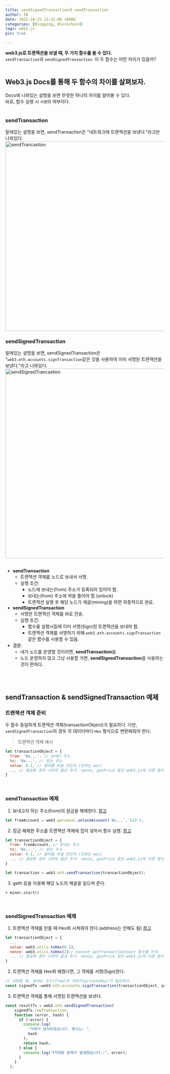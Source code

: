```yaml
---
title: sendSignedTransaction과 sendTransaction
author: IN
date: 2022-10-25 13:31:00 +0800
categories: [Blogging, Blockchain]
tags: web3.js
pin: true

---
```


**web3.js로 트랜잭션을 보낼 때, 두 가지 함수를 쓸 수 있다.**
<br />
`sendTransaction`과 `sendSignedTransaction`. 이 두 함수는 어떤 차이가 있을까?
<br />
<br />

## Web3.js Docs를 통해 두 함수의 차이를 살펴보자.
Docs에 나와있는 설명을 보면 뚜렷한 하나의 차이를 알아볼 수 있다.
<br />
바로, 함수 실행 시 `서명`의 여부이다.
<br />
<br />
### sendTransaction
밑에있는 설명을 보면, sendTransaction은 "네트워크에 트랜잭션을 보낸다."라고만 나와있다.
<br />
  <img src="https://user-images.githubusercontent.com/65399118/197683619-a96def06-765d-4690-9377-8344ed97d987.png" alt="sendTrancastion" width="600"/>
<br />

### sendSignedTransaction
밑에있는 설명을 보면, sendSignedTransaction은 "`web3.eth.accounts.signTransaction`같은 것을 사용하여 이미 서명된 트랜잭션을 보낸다."라고 나와있다.
<br />
  <img src="https://user-images.githubusercontent.com/65399118/197688920-166e6cc2-1b18-4ff8-8d22-ee6ba4c49a03.png" alt="sendSignedTrancastion" width="600"/>
<br />
<br />
- **sendTransaction**
   -  트랜잭션 객체를 노드로 보내서 서명.
   -  실행 조건:
      - 노드에 보내는(from) 주소가 등록되어 있어야 함. 
      - 보내는(from) 주소에 락을 풀어야 함.(unlock)
      - 트랜잭션 실행 후 해당 노드가 채굴(mining)을 하면 최종적으로 완료.
- **sendSignedTransaction**
   -  서명한 트랜잭션 객체를 바로 전송.
   -  실행 조건:
      - 함수를 실행시킬때 이미 서명(Sign)된 트랜잭션을 보내야 함.
      - 트랜잭션 객체를 서명하기 위해 `web3.eth.accounts.signTransaction` 같은 함수를 사용할 수 있음.
- 결론:
   - 내가 노드를 운영할 것이라면, **sendTransaction**을.
   - 노드 운영하지 않고 그냥 사용할 거면, **sendSignedTransaction**을 사용하는 것이 편하다.

<br />
<br />

## **sendTransaction** & **sendSignedTransaction** 예제
### 트랜잭션 객체 준비
두 함수 동일하게 트랜잭션 객체(transactionObject)가 필요하다. 다만, `sendSignedTransaction`의 경우 각 데이터마다 `Hex` 형식으로 변환해줘야 한다.
<br />
> 트랜잭션 객체 예시
```js
let transactionObject = {
  from: '0x...', // 보내는 주소
  to: '0x...', // 받는 주소
  value: 0.1, // 얼마를 보낼 것인지.(단위는 wei)
  ... // 필요한 경우 나머지 옵션 추가. nonce, gasPrice 등은 web3.js의 다른 함수로 구할 수 있다.
}
```
<br />

### sendTransaction 예제
1. 보내고자 하는 주소(from)의 잠금을 해채한다. [참고](https://web3js.readthedocs.io/en/v1.8.0/web3-eth-personal.html#unlockaccount)
```js
let fromAccount = web3.personal.unlockAccount('0x...`,'123');
```
2. 잠금 해체한 주소를 트랜잭션 객체에 집어 넣어서 함수 실행. [참고](https://web3js.readthedocs.io/en/v1.8.0/web3-eth.html#sendtransaction)
```js
let transactionObject = {
  from: fromAccount, // 보내는 주소
  to: '0x...', // 받는 주소
  value: 0.1, // 얼마를 보낼 것인지.(단위는 wei)
  ... // 필요한 경우 나머지 옵션 추가. nonce, gasPrice 등은 web3.js의 다른 함수로 구할 수 있다.
}

let transaction = web3.eth.sendTransaction(transactionObject);
```
3. geth 등을 이용해 해당 노드의 채굴을 일으켜 준다.
```
> miner.start()
```

<br />

### sendSignedTransaction 예제
1. 트랜잭션 객체를 만들 때 Hex화 시켜줘야 한다.(address는 안해도 됨) [참고](https://web3js.readthedocs.io/en/v1.8.0/web3-utils.html#tohex)
```js
let transactionObject = {
  ...
  value: web3.utils.toHex(0.1), 
  nonce: web3.utils.toHex(2)// nonce는 getTransactionCount 함수를 쓰자,
  ... // 필요한 경우 나머지 옵션 추가. nonce, gasPrice 등은 web3.js의 다른 함수로 구할 수 있다.
}
```
2. 트랜잭션 객체를 Hex화 해줬다면, 그 객체를 서명(Sign)한다.
```js
// 서명할 때, 보내는 주소(from)의 개인키(privateKey)가 필요하다.
const signedTx =web3.eth.accounts.signTransaction(transactionObject, privateKey);
```
3. 트랜잭션 객체를 통해 서명된 트랜잭션을 보낸다.
```js
const resultTx = web3.eth.sendSignedTransaction(
    signedTx.rawTransaction,
    function (error, hash) {
      if (!error) {
        console.log(
          "거래가 성사되었습니다. 해시는: ",
          hash
        );
        return hash;
      } else {
        console.log("❗거래중 문제가 발생했습니다.:", error);
      }
    }
  );
```
